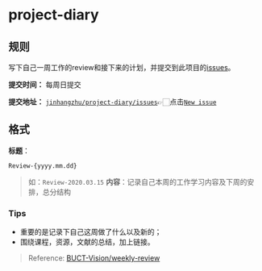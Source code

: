 # project-diary


## 规则

写下自己一周工作的review和接下来的计划，并提交到此项目的[issues](https://github.com/JinhangZhu/project-diary/issues)。

**提交时间：** 每周日提交

**提交地址：** [`jinhangzhu/project-diary/issues`](https://github.com/JinhangZhu/project-diary/issues)👉🏻点击[`New issue`](https://github.com/JinhangZhu/project-diary/issues/new/choose)

## 格式

**标题**：

`Review-{yyyy.mm.dd}`

> 如：`Review-2020.03.15`
> **内容**：记录自己本周的工作学习内容及下周的安排，总分结构

### Tips

- 重要的是记录下自己这周做了什么以及新的；
- 围绕课程，资源，文献的总结，加上链接。

> Reference: [BUCT-Vision/weekly-review](https://github.com/BUCT-Vision/weekly-review)
